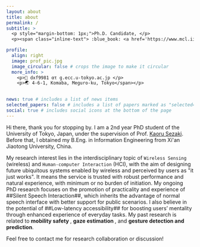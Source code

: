 ```yaml
---
layout: about
title: about
permalink: /
subtitle: >
  <p style="margin-bottom: 1px;">Ph.D. Candidate, </p>
  <p><span class="inline-text"> :blue_book: <a href='https://www.mcl.iis.u-tokyo.ac.jp/en/'>Multimedia Communication Lab</a>, <a href='https://www.u-tokyo.ac.jp/en/'> The University of Tokyo </a> </p>

profile:
  align: right
  image: prof_pic.jpg
  image_circular: false # crops the image to make it circular
  more_info: > 
    <p>📧 dxf9981 ατ g.ecc.u-tokyo.ac.jp </p>
    <p>🌏 4-6-1, Komaba, Meguro-ku, Tokyo</span></p>
  

news: true # includes a list of news items
selected_papers: false # includes a list of papers marked as "selected={true}"
social: true # includes social icons at the bottom of the page
---
```

Hi there, thank you for stopping by. I am a 2nd year PhD student of the University of Tokyo, Japan, under the supervision of Prof. [Kaoru Sezaki](https://www.mcl.iis.u-tokyo.ac.jp/en/kaoru-sezaki-ph-d/). Before that, I obtained my B.Eng. in Information Engineering from Xi'an Jiaotong University, China. 

My research interest lies in the interdisciplinary topic of `Wireless Sensing` (wireless) and `Human-computer Interaction` (HCI), with the aim of designing future ubiquitous systems enabled by wireless and perceived by users as "it just works". It means the service is trusted with robust performance and natural experience, with minimum or no burden of initiation. My ongoing PhD research focuses on the promotion of practicality and experience of ##Silent Speech Interaction##, which inherits the advantage of normal speech interface with better support for public scenarios. I also believe in the potential of ##Low-latency accessibility## for boosting users’ mentality through enhanced experience of everyday tasks. My past research is related to <strong> mobility safety </strong>, <strong> gaze estimation </strong>, and <strong>gesture detection and prediction</strong>.

Feel free to contact me for research collaboration or discussion!
